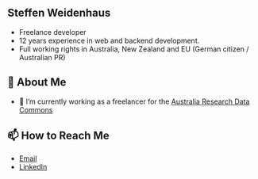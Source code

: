 ## Steffen Weidenhaus

- Freelance developer
- 12 years experience in web and backend development.
- Full working rights in Australia, New Zealand and EU (German citizen / Australian PR)

## 🚀 About Me

- 🔭 I’m currently working as a freelancer for the [Australia Research Data Commons](ardc.edu.au/)

## 📫 How to Reach Me

- [Email](mailto:weidenhaus@gmail.com)
- [LinkedIn](https://www.linkedin.com/in/weidenhaus)
